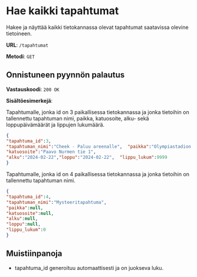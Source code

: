 # Hae kaikki tapahtumat

Hakee ja näyttää kaikki tietokannassa olevat tapahtumat saatavissa olevine tietoineen.

__URL__: `/tapahtumat`

__Metodi__: `GET`

## Onnistuneen pyynnön palautus

__Vastauskoodi__: `200 OK`

__Sisältöesimerkejä__:

Tapahtumalle, jonka id on 3 paikallisessa tietokannassa ja jonka tietoihin on tallennettu tapahtuman nimi, paikka, katuosoite, alku- sekä loppupäivämäärät ja lippujen lukumäärä.

```json
{
"tapahtuma_id":3,  
"tapahtuman_nimi":"Cheek - Paluu areenalle",  "paikka":"Olympiastadion - Helsinki",  
"katuosoite":"Paavo Nurmen tie 1",  
"alku":"2024-02-22","loppu":"2024-02-22",  "lippu_lukum":9999
}  
```

Tapahtumalle, jonka id on 4 paikallisessa tietokannassa ja jonka tietoihin on tallennettu tapahtuman nimi.

```json
{
"tapahtuma_id":4,  
"tapahtuman_nimi":"Mysteeritapahtuma",
"paikka":null,  
"katuosoite":null,  
"alku":null,
"loppu":null,
"lippu_lukum":0
}  
```

## Muistiinpanoja

- tapahtuma_id generoituu automaattisesti ja on juokseva luku.